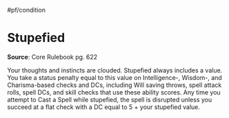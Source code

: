 #pf/condition 
# Stupefied
**Source**: Core Rulebook pg. 622

Your thoughts and instincts are clouded. Stupefied always includes a value. You take a status penalty equal to this value on Intelligence-, Wisdom-, and Charisma-based checks and DCs, including Will saving throws, spell attack rolls, spell DCs, and skill checks that use these ability scores. Any time you attempt to Cast a Spell while stupefied, the spell is disrupted unless you succeed at a flat check with a DC equal to 5 + your stupefied value.